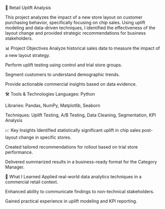 🛒 Retail Uplift Analysis

This project analyzes the impact of a new store layout on customer purchasing behavior, specifically focusing on chip sales. Using uplift modeling and data-driven techniques, I identified the effectiveness of the layout change and provided strategic recommendations for business stakeholders.

📊 Project Objectives
Analyze historical sales data to measure the impact of a new layout strategy.

Perform uplift testing using control and trial store groups.

Segment customers to understand demographic trends.

Provide actionable commercial insights based on data evidence.

🛠️ Tools & Technologies
Languages: Python

Libraries: Pandas, NumPy, Matplotlib, Seaborn

Techniques: Uplift Testing, A/B Testing, Data Cleaning, Segmentation, KPI Analysis

📈 Key Insights
Identified statistically significant uplift in chip sales post-layout change in specific stores.

Created tailored recommendations for rollout based on trial store performance.

Delivered summarized results in a business-ready format for the Category Manager.

🧠 What I Learned
Applied real-world data analytics techniques in a commercial retail context.

Enhanced ability to communicate findings to non-technical stakeholders.

Gained practical experience in uplift modeling and KPI reporting.
